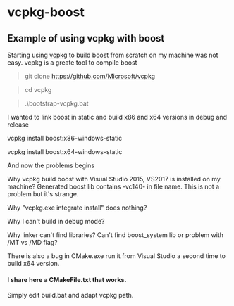 
# vcpkg-boost

## Example of using vcpkg with boost

Starting using [vcpkg](https://github.com/Microsoft/vcpkg) to build boost from scratch on my machine was not easy.
vcpkg is a greate tool to compile boost

> git clone https://github.com/Microsoft/vcpkg

> cd vcpkg

> .\bootstrap-vcpkg.bat

I wanted to link boost in static and build x86 and x64 versions in debug and release

vcpkg install boost:x86-windows-static

vcpkg install boost:x64-windows-static

And now the problems begins

Why vcpkg build boost with Visual Studio 2015, VS2017 is installed on my machine? Generated boost lib contains -vc140- in file name. This is not a problem but it's strange.

Why "vcpkg.exe integrate install" does nothing?

Why I can't build in debug mode?

Why linker can't find libraries? Can't find boost_system lib or problem with /MT vs /MD flag? 

There is also a bug in CMake.exe run it from Visual Studio a second time to build x64 version.

#### I share here a CMakeFile.txt that works.

Simply edit build.bat and adapt vcpkg path.
